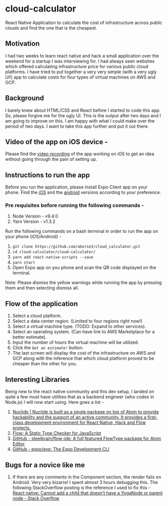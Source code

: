 # cloud-calculator
React Native Application to calculate the cost of infrastructure across public clouds and find the one that is the cheapest.

## Motivation
I had two weeks to learn react native and hack a small application over the weekend for a startup I was interviewing for. I had always seen websites which offered calculating infrastructure price for various public cloud platforms. I have tried to put together a very very simple (with a very ugly UI!) app to calculate costs for four types of virtual machines on AWS and GCP.

## Background
I barely knew about HTML/CSS and React before I started to code this app. So, please forgive me for the ugly UI. This is the output after two days and I am going to improve on this. I am happy with what I could make over the period of two days. I want to take this app further and put it out there.

## Video of the app on iOS device -
Please find the [video recording](https://tinyurl.com/yamxqsb2) of the app working on iOS to get an idea without going through the pain of setting up.

## Instructions to run the app
Before you run the application, please install Expo Client app on your phone. Find the [iOS](https://itunes.apple.com/us/app/expo-client/id982107779?mt=8) and the [android](https://play.google.com/store/apps/details?id=host.exp.exponent&hl=en_US) versions according to your preference.

### Pre requisites before running the following commands -
1. Node Version - v9.4.0
2. Yarn Version - v1.3.2

Run the following commands on a bash terminal in order to run the app on your phone (iOS/Android) -
1. `git clone https://github.com/aborse3/cloud_calculator.git`
2. `cd cloud-calculator/cloud-calculator/`
3. `yarn add react-native-scripts --save`
4. `yarn start`
5. Open Expo app on you phone and scan the QR code displayed on the terminal.

Note: Please dismiss the yellow warnings while running the app by pressing them and then selecting dismiss all.

## Flow of the application
1. Select a cloud platform.
2. Select a data center region. (Limited to four regions right now!)
3. Select a virtual machine type. (TODO: Expand to other services).
4. Select an operating system. (Can have link to AWS Marketplace for a better estimate).
5. Input the number of hours the virtual machine will be utilized.
6. Click the `Get an estimate!` button.
7. The last screen will display the cost of the infrastructure on AWS and GCP along with the inference that which cloud platform proved to be cheaper than the other for you.

## Interesting Libraries
Being new to the react native community and this dev setup, I landed on quite a few must have utilities that as a backend engineer (who codes in Node.js) I will now start using. Here goes a list -
1. [Nuclide | Nuclide is built as a single package on top of Atom to provide hackability and the support of an active community. It provides a first-class development environment for React Native, Hack and Flow projects.](https://nuclide.io/)
2. [Flow: A Static Type Checker for JavaScript](https://flow.org/)
3. [GitHub - steelbrain/flow-ide: A full featured FlowType package for Atom Editor](https://github.com/steelbrain/flow-ide)
4. [GitHub - expo/exp: The Expo Development CLI](https://github.com/expo/exp)

## Bugs for a novice like me
1. If there are any comments in the Component section, the render fails on Android. Very very bizarre! I spent almost 3 hours debugging this. The following StackOverflow posting is the reference I used to fix this  - [React native: Cannot add a child that doesn’t have a YogaNode or parent node - Stack Overflow](https://stackoverflow.com/questions/46605376/react-native-cannot-add-a-child-that-doesnt-have-a-yoganode-or-parent-node)

